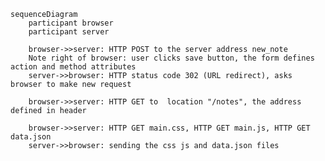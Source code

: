 <script src="https://cdn.jsdelivr.net/npm/mermaid/dist/mermaid.min.js"></script>
<script>mermaid.initialize({startOnLoad:true});</script>

```mermaid
sequenceDiagram
    participant browser
    participant server
    
    browser->>server: HTTP POST to the server address new_note 
    Note right of browser: user clicks save button, the form defines action and method attributes
    server->>browser: HTTP status code 302 (URL redirect), asks browser to make new request
    
    browser->>server: HTTP GET to  location "/notes", the address defined in header
    
    browser->>server: HTTP GET main.css, HTTP GET main.js, HTTP GET data.json 
    server->>browser: sending the css js and data.json files
```